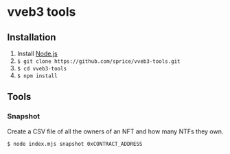 # vveb3 tools

## Installation

1. Install [Node.js](https://nodejs.org/en/)
1. `$ git clone https://github.com/sprice/vveb3-tools.git`
1. `$ cd vveb3-tools`
1. `$ npm install`

## Tools

### Snapshot

Create a CSV file of all the owners of an NFT and how many NTFs they own.

```shell
$ node index.mjs snapshot 0xCONTRACT_ADDRESS
```

